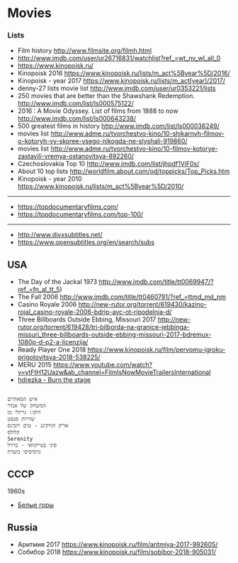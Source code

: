 
Movies
=========================

### Lists

* Film history        http://www.filmsite.org/filmh.html
* http://www.imdb.com/user/ur26716831/watchlist?ref_=wt_nv_wl_all_0
* https://www.kinopoisk.ru/
* Kinopoisk 2016      https://www.kinopoisk.ru/lists/m_act%5Byear%5D/2016/
* Kinopoisk - year 2017  https://www.kinopoisk.ru/lists/m_act[year]/2017/
* denny-27 lists movie list                               http://www.imdb.com/user/ur0353221/lists
* 250 movies that are better than the Shawshank Redemption.   http://www.imdb.com/list/ls000575122/ 
* 2016 : A Movie Odyssey. List of films from 1888 to now	http://www.imdb.com/list/ls000643238/ 
* 500 greatest films in history                             http://www.imdb.com/list/ls000036249/ 
* movies list												http://www.adme.ru/tvorchestvo-kino/10-shikarnyh-filmov-o-kotoryh-vy-skoree-vsego-nikogda-ne-slyshali-919860/
* movies list												http://www.adme.ru/tvorchestvo-kino/10-filmov-kotorye-zastavili-vremya-ostanovitsya-892260/
* Czechoslovakia Top 10                                   http://www.imdb.com/list/jhpdf1VjF0s/
* About 10 top lists                                      http://worldfilm.about.com/od/toppicks/Top_Picks.htm
* Kinopoisk - year 2010                                   https://www.kinopoisk.ru/lists/m_act%5Byear%5D/2010/
---
* https://topdocumentaryfilms.com/
* https://topdocumentaryfilms.com/top-100/
---
* http://www.divxsubtitles.net/
* https://www.opensubtitles.org/en/search/subs

## USA

* The Day of the Jackal                   1973    http://www.imdb.com/title/tt0069947/?ref_=fn_al_tt_5)
* The Fall                                2006    http://www.imdb.com/title/tt0460791/?ref_=ttmd_md_nm
* Casino Royale                           2006    http://new-rutor.org/torrent/619430/kazino-rojal_casino-royale-2006-bdrip-avc-ot-ripodelnia-d/
* Three Billboards Outside Ebbing, Missouri   2017    http://new-rutor.org/torrent/619428/tri-bilborda-na-granice-jebbinga-missuri_three-billboards-outside-ebbing-missouri-2017-bdremux-1080p-d-p2-a-licenzija/
* Ready Player One                        2018    https://www.kinopoisk.ru/film/pervomu-igroku-prigotovitsya-2018-538225/
* MERU 2015 <https://www.youtube.com/watch?v=ytFtH12Uazw&ab_channel=FilmIsNowMovieTrailersInternational>
* [hdrezka - Burn the stage](https://rezka.ag/films/documentary/30852-vyzhgi-scenu-film-2018.html)

```

איש המאתיים
המשחק של אנדר
דוקו: גריזלי מן
שדרות סנסט
אריק הוויקינג - טים רובינס
קלולס
Serenity
סיני בטייקוואי - ברזיל
מיסיסיפי בוערת
```

## CCCP

1960s
* [Белые горы](http://new-rutor.org/torrent/726781/belye-gory-1964-dvdrip-avc-ot-new-team/)

## Russia

* Аритмия                 2017    https://www.kinopoisk.ru/film/aritmiya-2017-992605/
* Собибор                 2018    https://www.kinopoisk.ru/film/sobibor-2018-905031/


